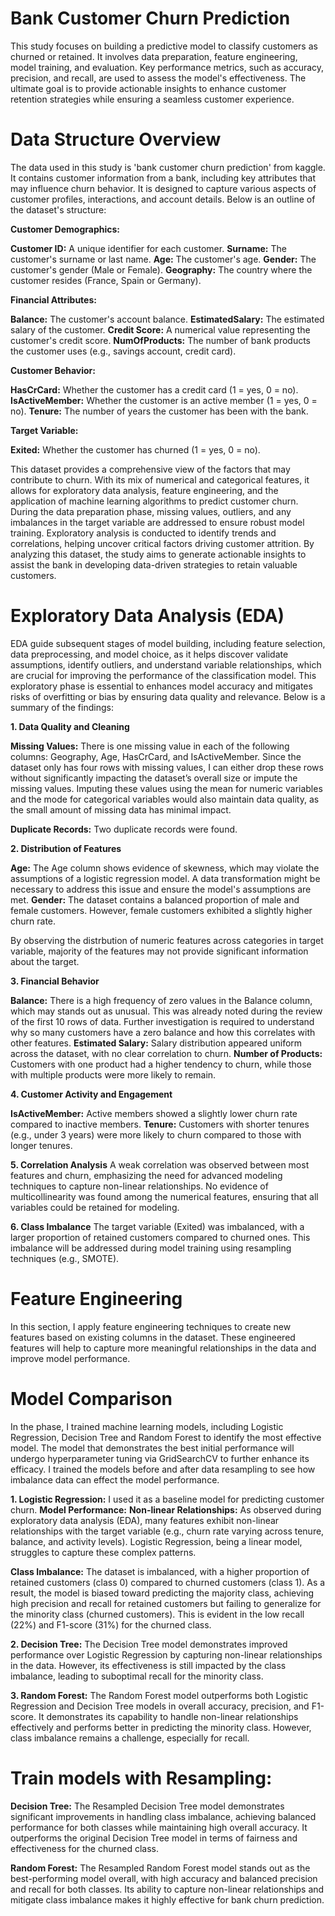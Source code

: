 # Bank Customer Churn Prediction
This study focuses on building a predictive model to classify customers as churned or retained. It involves data preparation, feature engineering, model training, and evaluation. Key performance metrics, such as accuracy, precision, and recall, are used to assess the model's effectiveness. The ultimate goal is to provide actionable insights to enhance customer retention strategies while ensuring a seamless customer experience.

# Data Structure Overview
The data used in this study is 'bank customer churn prediction' from kaggle.
It contains customer information from a bank, including key attributes that may influence churn behavior. It is designed to capture various aspects of customer profiles, interactions, and account details. Below is an outline of the dataset's structure:

**Customer Demographics:**

**Customer ID:** A unique identifier for each customer. 
**Surname:** The customer's surname or last name.
**Age:** The customer's age.
**Gender:** The customer's gender (Male or Female).
**Geography:** The country where the customer resides (France, Spain or Germany).

**Financial Attributes:**

**Balance:** The customer's account balance.
**EstimatedSalary:** The estimated salary of the customer.
**Credit Score:** A numerical value representing the customer's credit score.
**NumOfProducts:** The number of bank products the customer uses (e.g., savings account, credit card).

**Customer Behavior:**

**HasCrCard:** Whether the customer has a credit card (1 = yes, 0 = no).
**IsActiveMember:** Whether the customer is an active member (1 = yes, 0 = no).
**Tenure:** The number of years the customer has been with the bank.

**Target Variable:**

**Exited:** Whether the customer has churned (1 = yes, 0 = no).

This dataset provides a comprehensive view of the factors that may contribute to churn. With its mix of numerical and categorical features, it allows for exploratory data analysis, feature engineering, and the application of machine learning algorithms to predict customer churn.
During the data preparation phase, missing values, outliers, and any imbalances in the target variable are addressed to ensure robust model training. Exploratory analysis is conducted to identify trends and correlations, helping uncover critical factors driving customer attrition.
By analyzing this dataset, the study aims to generate actionable insights to assist the bank in developing data-driven strategies to retain valuable customers.

# Exploratory Data Analysis (EDA)
 EDA guide subsequent stages of model building, including feature selection, data preprocessing, and model choice, as it helps discover validate assumptions, identify outliers, and understand variable relationships, which are crucial for improving the performance of the classification model. This exploratory phase is essential to enhances model accuracy and mitigates risks of overfitting or bias by ensuring data quality and relevance. Below is a summary of the findings:

**1. Data Quality and Cleaning**
    
**Missing Values:** There is one missing value in each of the following columns: Geography, Age, HasCrCard, and IsActiveMember. Since the dataset only has four rows with missing values, I can either drop these rows without significantly impacting the dataset’s overall size or impute the missing values. Imputing these values using the mean for numeric variables and the mode for categorical variables would also maintain data quality, as the small amount of missing data has minimal impact.

**Duplicate Records:** Two duplicate records were found.

**2. Distribution of Features**

**Age:** The Age column shows evidence of skewness, which may violate the assumptions of a logistic regression model. A data transformation might be necessary to address this issue and ensure the model's assumptions are met.
**Gender:** The dataset contains a balanced proportion of male and female customers. However, female customers exhibited a slightly higher churn rate.

By observing the distrbution of numeric features across categories in target variable, majority of the features may not provide significant information about the target.

**3. Financial Behavior**

**Balance:** There is a high frequency of zero values in the Balance column, which may stands out as unusual. This was already noted during the review of the first 10 rows of data. Further investigation is required to understand why so many customers have a zero balance and how this correlates with other features.
**Estimated Salary:** Salary distribution appeared uniform across the dataset, with no clear correlation to churn.
**Number of Products:** Customers with one product had a higher tendency to churn, while those with multiple products were more likely to remain.

**4. Customer Activity and Engagement**

**IsActiveMember:** Active members showed a slightly lower churn rate compared to inactive members.
**Tenure:** Customers with shorter tenures (e.g., under 3 years) were more likely to churn compared to those with longer tenures.

**5. Correlation Analysis**
A weak correlation was observed between most features and churn, emphasizing the need for advanced modeling techniques to capture non-linear relationships.
No evidence of multicollinearity was found among the numerical features, ensuring that all variables could be retained for modeling.

**6. Class Imbalance**
The target variable (Exited) was imbalanced, with a larger proportion of retained customers compared to churned ones. This imbalance will be addressed during model training using resampling techniques (e.g., SMOTE).

# Feature Engineering
In this section, I apply feature engineering techniques to create new features based on existing columns in the dataset. These engineered features will help to capture more meaningful relationships in the data and improve model performance.

# Model Comparison
In the phase, I trained machine learning models, including Logistic Regression, Decision Tree and Random Forest to identify the most effective model. The model that demonstrates the best initial performance will undergo hyperparameter tuning via GridSearchCV to further enhance its efficacy. I trained the models before and after data resampling to see how imbalance data can effect the model performance.

**1. Logistic Regression:**
 I used it as a baseline model for predicting customer churn.
 **Model Performance:**
 **Non-linear Relationships:** As observed during exploratory data analysis (EDA), many features exhibit non-linear relationships with the target variable (e.g., churn rate varying across tenure, balance, and activity levels). Logistic Regression, being a linear model, struggles to capture these complex patterns.
 
**Class Imbalance:**
The dataset is imbalanced, with a higher proportion of retained customers (class 0) compared to churned customers (class 1).
As a result, the model is biased toward predicting the majority class, achieving high precision and recall for retained customers but failing to generalize for the minority class (churned customers). This is evident in the low recall (22%) and F1-score (31%) for the churned class.

**2. Decision Tree:**
The Decision Tree model demonstrates improved performance over Logistic Regression by capturing non-linear relationships in the data. However, its effectiveness is still impacted by the class imbalance, leading to suboptimal recall for the minority class.

**3. Random Forest:**
The Random Forest model outperforms both Logistic Regression and Decision Tree models in overall accuracy, precision, and F1-score. It demonstrates its capability to handle non-linear relationships effectively and performs better in predicting the minority class. However, class imbalance remains a challenge, especially for recall.

# Train models with Resampling:
**Decision Tree:** The Resampled Decision Tree model demonstrates significant improvements in handling class imbalance, achieving balanced performance for both classes while maintaining high overall accuracy. It outperforms the original Decision Tree model in terms of fairness and effectiveness for the churned class.

**Random Forest:** The Resampled Random Forest model stands out as the best-performing model overall, with high accuracy and balanced precision and recall for both classes. Its ability to capture non-linear relationships and mitigate class imbalance makes it highly effective for bank churn prediction.
